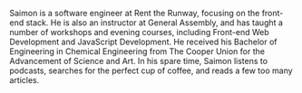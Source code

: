 Saimon is a software engineer at Rent the Runway, focusing on the front-end stack. He is also an instructor at General Assembly, and has taught a number of workshops and evening courses, including Front-end Web Development and JavaScript Development. He received his Bachelor of Engineering in Chemical Engineering from The Cooper Union for the Advancement of Science and Art. In his spare time, Saimon listens to podcasts, searches for the perfect cup of coffee, and reads a few too many articles.